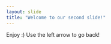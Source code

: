```yaml
---
layout: slide
title: "Welcome to our second slide!"
---
```

Enjoy :)
Use the left arrow to go back!
